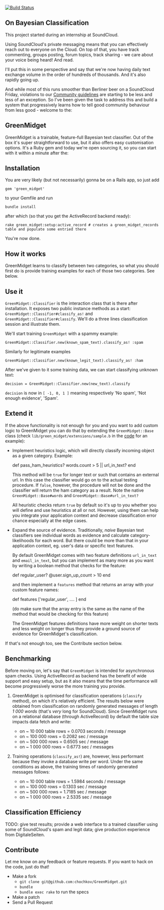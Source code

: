 [![Build
Status](https://secure.travis-ci.org/chochkov/GreenMidget.png)](http://travis-ci.org/chochkov/GreenMidget)

On Bayesian Classification
----------

This project started during an internship at SoundCloud.

Using SoundCloud's private messaging means that you can effectively reach out to everyone on the Cloud. On top of that, you have track commenting, groups posting, forum topics, track sharing - we care about your voice being heard! And read.

I'll put this in some perspective and say that we're now having daily text exchange volume in the order of hundreds of thousands. And it's also rapidly going up.

And while most of this runs smoother than Berliner beer on a SoundCloud Friday, violations to our [Community guidelines][guidelines] are starting to be less and less of an exception. So I've been given the task to address this and build a system that progressively learns how to tell good community behaviour from less good - welcome to the:

GreenMidget
----------

GreenMidget is a trainable, feature-full Bayesian text classifier. Out of the box it's super straightforward to use, but it also offers easy customisation options. It's a Ruby gem and today we're open sourcing it, so you can start with it within a minute after the:

Installation
----------

You are very likely (but not necessarily) gonna be on a Rails app, so just add

    gem 'green_midget'

to your Gemfile and run

    bundle install

after which (so that you get the ActiveRecord backend ready):

    rake green_midget:setup:active_record # creates a green_midget_records table and populate some entried there

You're now done.

How it works
----------

GreenMidget learns to classify between two categories, so what you should first do is provide training examples for each of those two categories. See below.

Use it
----------

`GreenMidget::Classifier` is the interaction class that is there after installation. It exposes two public instance methods as a start: `GreenMidget::Classifier#classify_as!` and `GreenMidget::Classifier#classify`. We'll do a three lines classification session and illustrate them.

We'll start training `GreenMidget` with a spammy example:

    GreenMidget::Classifier.new(known_spam_text).classify_as! :spam

Similarly for legitimate examples

    GreenMidget::Classifier.new(known_legit_text).classify_as! :ham

After we've given to it some training data, we can start classifying unknown text:

    decision = GreenMidget::Classifier.new(new_text).classify

`decision` is now in `[ -1, 0, 1 ]` meaning respectively 'No spam', 'Not enough evidence', 'Spam'.

Extend it
----------

If the above functionality is not enough for you and you want to add custom logic to GreenMidget you can do that by extending the `GreenMidget::Base` class (check `lib/green_midget/extensions/sample.b` in the [code][green_midget_github] for an example):

* Implement heuristics logic, which will directly classify incoming object as a given category. Example:

    def pass_ham_heuristics?
      words.count > 5 || url_in_text?
    end

  This method will be `true` for longer text or such that contains an external url. In this case the classifier would go on to the actual testing procedure. If `false`, however, the procedure will not be done and the classifier will return the ham category as a result. Note the native `GreenMidget::Base#words` and `GreenMidget::Base#url_in_text?`

  All heuristic checks return `true` by default so it's up to you whether you will define and use heuristics at all or not. However, using them can help you integrate your application context and decrease classification error chance especially at the edge cases.

* Expand the source of evidence. Traditionally, _naive_ Bayesian text classifiers see individual words as evidence and calculate category-likelihoods for each word. But there could be more than that in your application context, eg. user's data or specific text features.

  By default GreenMidget comes with two feature definitions `url_in_text` and `email_in_text`, but you can implement as many more as you want by writing a boolean method that checks for the feature:

    def regular_user?
      @user.sign_up_count > 10
    end

  and then implement a `features` method that returns an array with your custom feature names:

    def features
      ['regular_user', .... ]
    end

  (do make sure that the array entry is the same as the name of the method that would be checking for this feature)

  The GreenMidget features definitions have more weight on shorter texts and less weight on longer thus they provide a ground source of evidence for GreenMidget's classification.

If that's not enough too, see the Contribute section below.

Benchmarking
----------

Before moving on, let's say that `GreenMidget` is intended for asynchronous spam checks. Using ActiveRecord as backend has the benefit of wide support and easy setup, but as it also means that the time performance will become progressively worse the more training you provide.

1. GreenMidget is optimised for classification operations (`classify` method), on which it's relatively efficient. The results below were obtained from classification on randomly generated messages of length _1 000 words_ (that's _very_ long for SoundCloud). Since GreenMidget runs on a relational database (through ActiveRecord) by default the table size impacts data fetch and write:

	* on ~ 10 000 table rows = 0.0703 seconds / message
	* on ~ 100 000 rows = 0.2082 sec / message
	* on ~ 500 000 rows = 0.6505 sec / message
	* on ~ 1 000 000 rows = 0.6773 sec / messages

2. Training operations (`classify_as!`) are, however, less performant because they invoke a database write per word. Under the same conditions as above, the training times of randomly generated messages follows:

	* on ~ 10 000 table rows = 1.5984 seconds / message
	* on ~ 100 000 rows = 0.1303 sec / message
	* on ~ 500 000 rows = 1.7185 sec / message
	* on ~ 1 000 000 rows = 2.5335 sec / message

Classification Efficiency
----------

TODO: give test results; provide a web interface to a trained classifier using some of SoundCloud's spam and legit data; give production experience from DigitaleSeiten.

Contribute
----------

Let me know on any feedback or feature requests. If you want to hack on the
code, just do that!

  * Make a fork
    * `git clone git@github.com:chochkov/GreenMidget.git`
    * `bundle`
    * `bundle exec rake` to run the specs
  * Make a patch
  * Send a Pull Request

[green_midget_github]: http://github.com/chochkov/GreenMidget "Github repository"
[guidelines]: http://soundcloud.com/community-guidelines "Community guidelines"
